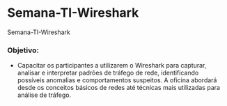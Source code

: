 # Semana-TI-Wireshark
Semana-TI-Wireshark

### Objetivo: 
- Capacitar os participantes a utilizarem o Wireshark para capturar, analisar e interpretar padrões de tráfego de rede, identificando possíveis anomalias e comportamentos suspeitos. A oficina abordará desde os conceitos básicos de redes até técnicas mais utilizadas para análise de tráfego. 
